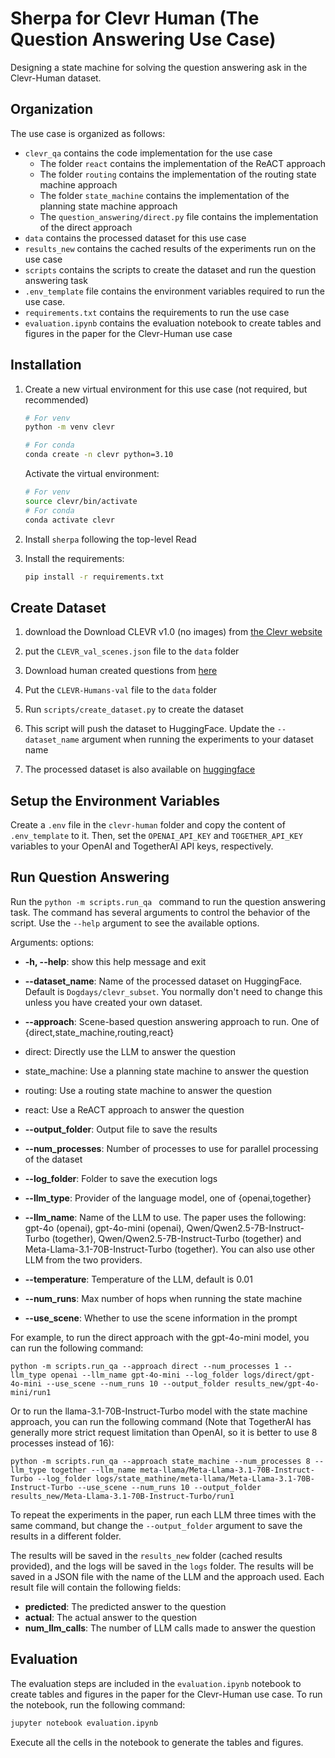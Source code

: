 # Sherpa for Clevr Human (The Question Answering Use Case)

Designing a state machine for solving the question answering ask in the Clevr-Human dataset.

## Organization
The use case is organized as follows:
* `clevr_qa` contains the code implementation for the use case
   * The folder `react` contains the implementation of the ReACT approach
   * The folder `routing` contains the implementation of the routing state machine approach
   * The folder `state_machine` contains the implementation of the planning state machine approach
   * The `question_answering/direct.py` file contains the implementation of the direct approach
* `data` contains the processed dataset for this use case
* `results_new` contains the cached results of the experiments run on the use case
* `scripts` contains the scripts to create the dataset and run the question answering task
* `.env_template` file contains the environment variables required to run the use case.
* `requirements.txt` contains the requirements to run the use case
* `evaluation.ipynb` contains the evaluation notebook to create tables and figures in the paper for the Clevr-Human use case

## Installation

1. Create a new virtual environment for this use case (not required, but recommended)

   ```bash
   # For venv
   python -m venv clevr

   # For conda
   conda create -n clevr python=3.10
   ```

   Activate the virtual environment:

   ```bash
   # For venv
   source clevr/bin/activate
   # For conda
   conda activate clevr
   ```

2. Install `sherpa` following the top-level Read
3. Install the requirements:
   ```bash
   pip install -r requirements.txt
   ```

## Create Dataset

1. download the Download CLEVR v1.0 (no images) from [the Clevr website](https://cs.stanford.edu/people/jcjohns/clevr/)
2. put the `CLEVR_val_scenes.json` file to the `data` folder
3. Download human created questions from [here](https://cs.stanford.edu/people/jcjohns/iep/)
4. Put the `CLEVR-Humans-val` file to the `data` folder
5. Run `scripts/create_dataset.py` to create the dataset
6. This script will push the dataset to HuggingFace. Update the `--dataset_name` argument when running the experiments to your dataset name

7. The processed dataset is also available on [huggingface](https://huggingface.co/datasets/Dogdays/clevr_subset)

## Setup the Environment Variables
Create a `.env` file in the `clevr-human` folder and copy the content of `.env_template` to it. Then, set the `OPENAI_API_KEY` and `TOGETHER_API_KEY` variables to your OpenAI and TogetherAI API keys, respectively.

## Run Question Answering

Run the `python -m scripts.run_qa ` command to run the question answering task. The command has several arguments to control the behavior of the script. Use the `--help` argument to see the available options.

Arguments:
options:

  * **-h, --help**: show this help message and exit
  * **--dataset_name**: Name of the processed dataset on HuggingFace. Default is `Dogdays/clevr_subset`. You normally don't need to change this unless you have created your own dataset.
  * **--approach**: Scene-based question answering approach to run. One of {direct,state_machine,routing,react}           
   * direct: Directly use the LLM to answer the question
   * state_machine: Use a planning state machine to answer the question
   * routing: Use a routing state machine to answer the question
   * react: Use a ReACT approach to answer the question
  * **--output_folder**: Output file to save the results
  * **--num_processes**: Number of processes to use for parallel processing of the dataset
  * **--log_folder**: Folder to save the execution logs
  * **--llm_type**: Provider of the language model, one of {openai,together}
                        
  * **--llm_name**: Name of the LLM to use. The paper uses the following: gpt-4o (openai), gpt-4o-mini (openai), Qwen/Qwen2.5-7B-Instruct-Turbo (together), Qwen/Qwen2.5-7B-Instruct-Turbo (together) and Meta-Llama-3.1-70B-Instruct-Turbo (together). You can also use other LLM from the two providers. 
  * **--temperature**: Temperature of the LLM, default is 0.01
  * **--num_runs**: Max number of hops when running the state machine
  * **--use_scene**: Whether to use the scene information in the prompt

For example, to run the direct approach with the gpt-4o-mini model, you can run the following command:

```
python -m scripts.run_qa --approach direct --num_processes 1 --llm_type openai --llm_name gpt-4o-mini --log_folder logs/direct/gpt-4o-mini --use_scene --num_runs 10 --output_folder results_new/gpt-4o-mini/run1
```

Or to run the llama-3.1-70B-Instruct-Turbo model with the state machine approach, you can run the following command (Note that TogetherAI has generally more strict request limitation than OpenAI, so it is better to use 8 processes instead of 16):

```
python -m scripts.run_qa --approach state_machine --num_processes 8 --llm_type together --llm_name meta-llama/Meta-Llama-3.1-70B-Instruct-Turbo --log_folder logs/state_mathine/meta-llama/Meta-Llama-3.1-70B-Instruct-Turbo --use_scene --num_runs 10 --output_folder results_new/Meta-Llama-3.1-70B-Instruct-Turbo/run1
```

To repeat the experiments in the paper, run each LLM three times with the same command, but change the `--output_folder` argument to save the results in a different folder.

The results will be saved in the `results_new` folder (cached results provided), and the logs will be saved in the `logs` folder. The results will be saved in a JSON file with the name of the LLM and the approach used. Each result file will contain the following fields:
* **predicted**: The predicted answer to the question
* **actual**: The actual answer to the question
* **num_llm_calls**: The number of LLM calls made to answer the question

## Evaluation
The evaluation steps are included in the `evaluation.ipynb` notebook to create tables and figures in the paper for the Clevr-Human use case. To run the notebook, run the following command:

```bash
jupyter notebook evaluation.ipynb
```

Execute all the cells in the notebook to generate the tables and figures. 